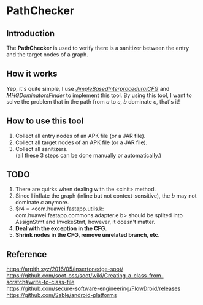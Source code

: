 # PathChecker 

## Introduction
The **PathChecker** is used to verify there is a sanitizer 
between the entry and the target nodes of a graph.

## How it works
Yep, it's quite simple, I use 
[*JimpleBasedInterproceduralCFG*](https://github.com/soot-oss/soot/blob/5d989a38ffa8785e395e4bed9fbbc16630d36c5b/src/main/java/soot/jimple/toolkits/ide/icfg/JimpleBasedInterproceduralCFG.java) and [*MHGDominatorsFinder*](https://www.sable.mcgill.ca/soot/doc/soot/toolkits/graph/MHGDominatorsFinder.html)
to implement this tool. By using this tool, I want to solve the problem that 
in the path from *a* to *c*, *b* dominate *c*, that's it!

## How to use this tool
1. Collect all entry nodes of an 
APK file (or a JAR file).
2. Collect all target nodes of an 
APK file (or a JAR file).
3. Collect all sanitizers.  
(all these 3 steps can be done manually or automatically.)

## TODO
1. There are quirks when dealing with the \<cinit\> method.
2. Since I inflate the graph (inline but not context-sensitive), the *b* may not dominate *c* anymore.
3. $r4 = <com.huawei.fastapp.utils.k: com.huawei.fastapp.commons.adapter.e b> should be splited into AssignStmt and InvokeStmt, however, it doesn't matter.  
4. **Deal with the exception in the CFG.**
5. **Shrink nodes in the CFG, remove unrelated branch, etc.**

## Reference
https://arpith.xyz/2016/05/insertonedge-soot/  
https://github.com/soot-oss/soot/wiki/Creating-a-class-from-scratch#write-to-class-file  
https://github.com/secure-software-engineering/FlowDroid/releases  
https://github.com/Sable/android-platforms
